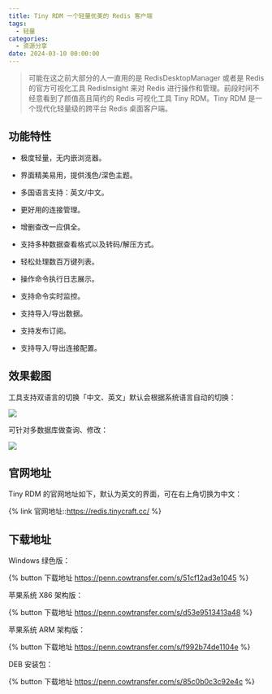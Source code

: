 ```yaml
---
title: Tiny RDM 一个轻量优美的 Redis 客户端
tags:
  - 轻量
categories:
  - 资源分享
date: 2024-03-10 00:00:00
---
```


> 可能在这之前大部分的人一直用的是 RedisDesktopManager 或者是 Redis 的官方可视化工具 RedisInsight 来对 Redis 进行操作和管理。前段时间不经意看到了颜值高且简约的 Redis 可视化工具 Tiny RDM。Tiny RDM 是一个现代化轻量级的跨平台 Redis 桌面客户端。

<!-- more -->

## 功能特性

* 极度轻量，无内嵌浏览器。

* 界面精美易用，提供浅色/深色主题。

* 多国语言支持：英文/中文。

* 更好用的连接管理。

* 增删查改一应俱全。

* 支持多种数据查看格式以及转码/解压方式。

* 轻松处理数百万键列表。

* 操作命令执行日志展示。

* 支持命令实时监控。

* 支持导入/导出数据。

* 支持发布订阅。

* 支持导入/导出连接配置。

## 效果截图

工具支持双语言的切换「中文、英文」默认会根据系统语言自动的切换：

![](https://cdn.dusays.com/2024/03/685-1.jpg)

可针对多数据库做查询、修改：

![](https://cdn.dusays.com/2024/03/685-2.jpg)

## 官网地址

Tiny RDM 的官网地址如下，默认为英文的界面，可在右上角切换为中文：

{% link 官网地址::https://redis.tinycraft.cc/ %}

## 下载地址

Windows 绿色版：

{% button 下载地址 https://penn.cowtransfer.com/s/51cf12ad3e1045 %}

苹果系统 X86 架构版：

{% button 下载地址 https://penn.cowtransfer.com/s/d53e9513413a48 %}

苹果系统 ARM 架构版：

{% button 下载地址 https://penn.cowtransfer.com/s/f992b74de1104e %}

DEB 安装包：

{% button 下载地址 https://penn.cowtransfer.com/s/85c0b0c3c92e4c %}